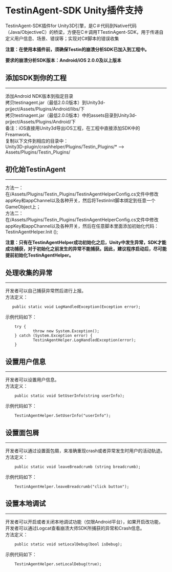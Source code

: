 TestinAgent-SDK Unity插件支持
============

TestinAgent-SDK插件for Unity3D引擎，是C＃代码到Native代码（Java/ObjectiveC）的桥梁，方便在C＃调用TTestinAgent-SDK，用于传递自定义用户信息、场景、错误等；实现对C#脚本的错误收集

**注意：在使用本插件前，须确保Testin的崩溃分析SDK已加入到工程中。**

**要求的崩溃分析SDK版本：Android/iOS 2.0.0及以上版本**


## 添加SDK到你的工程
-----------
添加Android NDK版本到指定目录  
拷贝testinagent.jar（最低2.0.0版本）到Unity3d-prjject/Assets/Plugins/Android/libs/下  
拷贝testinagent.jar（最低2.0.0版本）中的assets目录到Unity3d-prjject/Assets/Plugins/Android/下  
备注：iOS直接用Unity3d导出iOS工程，在工程中直接添加SDK中的Freamwork。  
复制以下文件到相应的目录中：   
Unity3D-plugin/crashhelper/Plugins/Testin_Plugins/* —> Assets/Plugins/Testin_Plugins/

## 初化始TestinAgent
-----------
方法一：  
在/Assets/Plugins/Testin_Plugins/TestinAgentHelperConfig.cs文件中修改appKey和appChannel以及各种开关，然后将TestinInit脚本绑定到任意一个GameObject上；  
方法二：  
在/Assets/Plugins/Testin_Plugins/TestinAgentHelperConfig.cs文件中修改appKey和appChannel以及各种开关，然后在任意脚本里面添加初始化代码：
        TestinAgentHelper.Init ();

**注意：只有在TestinAgentHelper成功初始化之后，Unity中发生异常，SDK才能成功捕获，对于初始化之前发生的异常不能捕获。因此，建议程序启动后，尽可能提前初始化TestinAgentHelper。**

## 处理收集的异常
-----------
开发者可以自己捕获异常然后进行上报。  
方法定义：  
        
       public static void LogHandledException(Exception error);  

示例代码如下：  
        
        try {  
                throw new System.Exception();  
        } catch (System.Exception error) {  
                TestinAgentHelper.LogHandledException(error);  
        }
		
## 设置用户信息
-----------
开发者可以设置用户信息。  
方法定义：  
        
        public static void SetUserInfo(string userInfo);  

示例代码如下：  
        
        TestinAgentHelper.SetUserInfo("userInfo");  

## 设置面包屑
-----------
开发者可以通过设置面包屑，来准确重现crash或者异常发生时用户的活动轨迹。  
方法定义：  
        
        public static void leaveBreadcrumb (string breadcrumb);  

示例代码如下：  

        TestinAgentHelper.leaveBreadcrumb("click button");  

## 设置本地调试
-----------
开发者可以开启或者关闭本地调试功能（仅限Android平台），如果开启改功能，开发者可以通过Logcat查看崩溃大师SDK所捕获的异常和Crash信息。  
方法定义：  

        public static void setLocalDebug(bool isDebug);  

示例代码如下：  

        TestinAgentHelper.setLocalDebug(true);  
